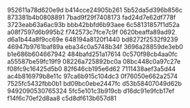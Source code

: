 952611a78d620e9d
b414cce24905b261
5b52da5d396b856c
873381b4b0808891
7bad9f29f7408173
fad24d7e62df778f
3723eab63a6ac93b
bbb42bbfd6b93aee
6c58131857f1d52a
a08f7597d6b995b2
f742573c7fce7c9f
0620beaffa89ad92
d6a1b44a8f9cc69e
648194a8120f1440
bd8272f2532f9239
46947b9761baf89a
eba34c0a5748b34f
3696a28859de3eb0
b1e686b604667942
484bafd251a17614
0c570f98cb4aa0fc
a55587be59fc19f9
08226a725892bc0a
08bc448c0a97c27e
f08fc9c16425d5b0
82f646cb195e6d62
7111438aef3a5d44
ac4b816979b8e11c
97ca6b915c104dc3
0f76050e662a2574
7525fc5432fbb0b1
bd09bc0ebe2447fc
d53b58407049d62b
9492090530765324
5fc5e101c3b919cb
d16dc91e9fcb17ef
f14f6c70ef2d8aa8
c5d8df613b657d81
